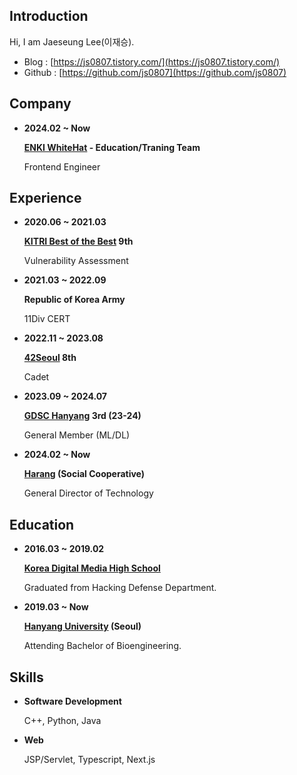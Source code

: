 ## Introduction

Hi, I am Jaeseung Lee(이재승).

- Blog : [https://js0807.tistory.com/](https://js0807.tistory.com/)
- Github : [https://github.com/js0807](https://github.com/js0807)

## Company

- **2024.02 ~ Now**

    **[ENKI WhiteHat](https://www.enki.co.kr/) - Education/Traning Team**

    Frontend Engineer

## Experience

- **2020.06 ~ 2021.03**

    **[KITRI Best of the Best](https://www.kitribob.kr/) 9th**
    
    Vulnerability Assessment

- **2021.03 ~ 2022.09**

    **Republic of Korea Army**
    
    11Div CERT

- **2022.11 ~ 2023.08**

    **[42Seoul](https://42seoul.kr/seoul42/main/view) 8th**
    
    Cadet

- **2023.09 ~ 2024.07**

    **[GDSC Hanyang](https://gdsc-hanyang.oopy.io/) 3rd (23-24)**
    
    General Member (ML/DL)

- **2024.02 ~ Now**

   **[Harang](https://www.notion.so/with-harang/db6ee8726a7847fd8de97843876741b2) (Social Cooperative)**

   General Director of Technology

## Education

- **2016.03 ~ 2019.02**

    **[Korea Digital Media High School](https://www.dimigo.hs.kr/)**

    Graduated from Hacking Defense Department.

- **2019.03 ~ Now**

    **[Hanyang University](https://www.hanyang.ac.kr/) (Seoul)**

    Attending Bachelor of Bioengineering.

## Skills

- **Software Development**

    C++, Python, Java

- **Web**

    JSP/Servlet, Typescript, Next.js

